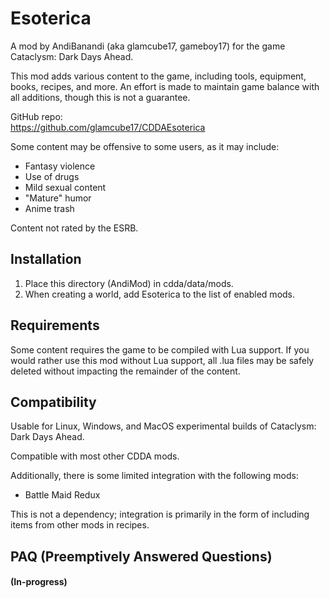 # Esoterica

A mod by AndiBanandi (aka glamcube17, gameboy17) for the game Cataclysm: Dark Days Ahead.

This mod adds various content to the game, including tools, equipment, books, recipes, and more. An effort is made to maintain game balance with all additions, though this is not a guarantee.

GitHub repo:  
https://github.com/glamcube17/CDDAEsoterica

Some content may be offensive to some users, as it may include:

* Fantasy violence
* Use of drugs
* Mild sexual content
* "Mature" humor
* Anime trash

Content not rated by the ESRB.


## Installation

1. Place this directory (AndiMod) in cdda/data/mods.  
2. When creating a world, add Esoterica to the list of enabled mods.

## Requirements

Some content requires the game to be compiled with Lua support. If you would rather use this mod without Lua support, all .lua files may be safely deleted without impacting the remainder of the content.

## Compatibility

Usable for Linux, Windows, and MacOS experimental builds of Cataclysm: Dark Days Ahead.

Compatible with most other CDDA mods.

Additionally, there is some limited integration with the following mods:  

* Battle Maid Redux

This is not a dependency; integration is primarily in the form of including items from other mods in recipes.

## PAQ (Preemptively Answered Questions)

#### (In-progress)
